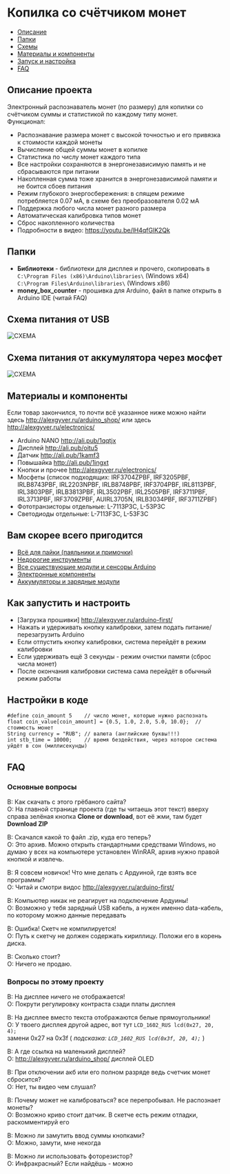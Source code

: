 # Копилка со счётчиком монет
* [Описание](#chapter-0)
* [Папки](#chapter-1)
* [Схемы](#chapter-2)
* [Материалы и компоненты](#chapter-3)
* [Запуск и настройка](#chapter-4)
* [FAQ](#chapter-5)

<a id="chapter-0"></a>
## Описание проекта
Электронный распознаватель монет (по размеру) для копилки со счётчиком суммы и статистикой по каждому типу монет.  
Функционал:
- Распознавание размера монет с высокой точностью и его привязка к стоимости каждой монеты
- Вычисление общей суммы монет в копилке
- Статистика по числу монет каждого типа
- Все настройки сохраняются в энергонезависимую память и не сбрасываются при питании
- Накопленная сумма тоже хранится в энергонезависимой памяти и не боится сбоев питания 
- Режим глубокого энергосбережения: в спящем режиме потребляется 0.07 мА, в схеме без преобразователя 0.02 мА
- Поддержка любого числа монет разного размера
- Автоматическая калибровка типов монет
- Сброс накопленного количества  
- Подробности в видео: https://youtu.be/lH4qfGlK2Qk

<a id="chapter-1"></a>
## Папки
- **Библиотеки** - библиотеки для дисплея и прочего, скопировать в  
`C:\Program Files (x86)\Arduino\libraries\` (Windows x64)  
`C:\Program Files\Arduino\libraries\` (Windows x86)
- **money_box_counter** - прошивка для Arduino, файл в папке открыть в Arduino IDE (читай FAQ)

<a id="chapter-2"></a>
## Схема питания от USB
![СХЕМА](https://github.com/AlexGyver/MoneyBox_counter/blob/master/scheme1.jpg)

## Схема питания от аккумулятора через мосфет
![СХЕМА](https://github.com/AlexGyver/MoneyBox_counter/blob/master/scheme2.jpg)

<a id="chapter-3"></a>
## Материалы и компоненты
Если товар закончился, то почти всё указанное ниже можно найти здесь http://alexgyver.ru/arduino_shop/ или здесь http://alexgyver.ru/electronics/

* Arduino NANO http://ali.pub/1qqtjx
* Дисплей http://ali.pub/oitu5
* Датчик http://ali.pub/1kamf3
* Повышайка http://ali.pub/1ingxt
* Кнопки и прочее http://alexgyver.ru/electronics/
* Мосфеты (список подходящих: IRF3704ZPBF, IRF3205PBF, IRLB8743PBF, IRL2203NPBF, IRLB8748PBF, IRF3704PBF, IRL8113PBF, IRL3803PBF, IRLB3813PBF, IRL3502PBF, IRL2505PBF, IRF3711PBF, IRL3713PBF, IRF3709ZPBF, AUIRL3705N, IRLB3034PBF, IRF3711ZPBF)
* Фототранзисторы отдельные: L-7113P3C, L-53P3C
* Светодиоды отдельные: L-7113F3C, L-53F3C

## Вам скорее всего пригодится
* [Всё для пайки (паяльники и примочки)](http://alexgyver.ru/all-for-soldering/)
* [Недорогие инструменты](http://alexgyver.ru/my_instruments/)
* [Все существующие модули и сенсоры Arduino](http://alexgyver.ru/arduino_shop/)
* [Электронные компоненты](http://alexgyver.ru/electronics/)
* [Аккумуляторы и зарядные модули](http://alexgyver.ru/18650/)

<a id="chapter-4"></a>
## Как запустить и настроить
* [Загрузка прошивки] http://alexgyver.ru/arduino-first/
* Нажать и удерживать кнопку калибровки, затем подать питание/перезагрузить Arduino
* Если отпустить кнопку калибровки, система перейдёт в режим калибровки
* Если удерживать ещё 3 секунды - режим очистки памяти (сброс числа монет)
* После окончания калибровки система сама перейдёт в обычный режим работы

## Настройки в коде
    #define coin_amount 5    // число монет, которые нужно распознать
    float coin_value[coin_amount] = {0.5, 1.0, 2.0, 5.0, 10.0};  // стоимость монет
    String currency = "RUB"; // валюта (английские буквы!!!)
    int stb_time = 10000;    // время бездействия, через которое система уйдёт в сон (миллисекунды)

<a id="chapter-5"></a>
## FAQ
### Основные вопросы
В: Как скачать с этого грёбаного сайта?  
О: На главной странице проекта (где ты читаешь этот текст) вверху справа зелёная кнопка **Clone or download**, вот её жми, там будет **Download ZIP**

В: Скачался какой то файл .zip, куда его теперь?  
О: Это архив. Можно открыть стандартными средствами Windows, но думаю у всех на компьютере установлен WinRAR, архив нужно правой кнопкой и извлечь.

В: Я совсем новичок! Что мне делать с Ардуиной, где взять все программы?  
О: Читай и смотри видос http://alexgyver.ru/arduino-first/

В: Компьютер никак не реагирует на подключение Ардуины!  
О: Возможно у тебя зарядный USB кабель, а нужен именно data-кабель, по которому можно данные передавать

В: Ошибка! Скетч не компилируется!  
О: Путь к скетчу не должен содержать кириллицу. Положи его в корень диска.

В: Сколько стоит?  
О: Ничего не продаю.

### Вопросы по этому проекту
В: На дисплее ничего не отображается!  
О: Покрути регулировку контраста сзади платы дисплея
  
В: На дисплее вместо текста отображаются белые прямоугольники!  
О: У твоего дисплея другой адрес, вот тут `LCD_1602_RUS lcd(0x27, 20, 4);`  
замени 0x27 на 0x3f ( *подсказка: `LCD_1602_RUS lcd(0x3f, 20, 4);`* )
  
В: А где ссылка на маленький дисплей?  
О: http://alexgyver.ru/arduino_shop/  дисплей OLED
  
В: При отключении акб или его полном разряде ведь счетчик монет сбросится?  
О: Нет, ты видео чем слушал?
  
В: Почему может не калиброваться? все перепробывал. Не распознает монеты?  
О: Возможно криво стоит датчик. В скетче есть режим отладки, раскомментируй его
  
В: Можно ли замутить ввод суммы кнопками?  
О: Можно, замути, мне некогда
  
В: Можно ли использовать фоторезистор?  
О: Инфракрасный? Если найдёшь - можно